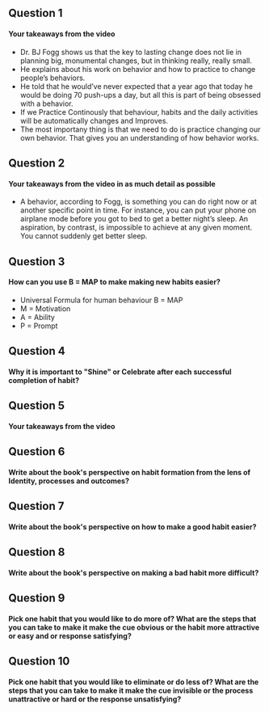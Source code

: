 ## Question 1
#### Your takeaways from the video
* Dr. BJ Fogg shows us that the key to lasting change does not lie in planning big, monumental changes, but in thinking really, really small.
* He explains  about his work on behavior and how to practice to change people’s behaviors.
*  He told that  he would’ve never expected that a year ago that today he would be doing 70 push-ups a day, 
but all this is part of being obsessed with a behavior.
* If we Practice Continously that behaviour, habits and the daily activities will be automatically changes and Improves.
* The most importany thing is that we need to do is practice changing our own behavior. That gives you an understanding of how behavior works.
## Question 2
#### Your takeaways from the video in as much detail as possible
* A behavior, according to Fogg, is something you can do right now or at another specific point in time. For instance, you can put your phone
on airplane mode before you got to bed to get a better night’s sleep. 
An aspiration, by contrast, is impossible to achieve at any given moment. You cannot suddenly get better sleep. 

## Question 3
#### How can you use B = MAP to make making new habits easier?
* Universal Formula for human behaviour B = MAP 
* M = Motivation
* A = Ability
* P = Prompt
## Question 4
#### Why it is important to "Shine" or Celebrate after each successful completion of habit?
## Question 5
#### Your takeaways from the video
## Question 6
#### Write about the book's perspective on habit formation from the lens of Identity, processes and outcomes?
## Question 7
#### Write about the book's perspective on how to make a good habit easier?
## Question 8
#### Write about the book's perspective on making a bad habit more difficult?
## Question 9
#### Pick one habit that you would like to do more of? What are the steps that you can take to make it make the cue obvious or the habit more attractive or easy and or response satisfying?
## Question 10
#### Pick one habit that you would like to eliminate or do less of? What are the steps that you can take to make it make the cue invisible or the process unattractive or hard or the response unsatisfying?
